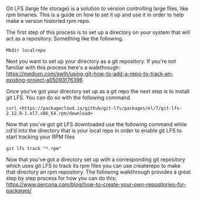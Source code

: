 Git LFS (large file storage) is a solution to version controlling large files, like rpm binaries. This is a guide on how to set it up and use it in order to help make a version historied rpm repo.  

The first step of this process is to set up a directory on your system that will act as a repository. Something like the following. 

`Mkdir localrepo` 

Next you want to set up your directory as a git repository. If you're not familiar with this process here's a walkthrough: <https://medium.com/swlh/using-git-how-to-add-a-repo-to-track-an-existing-project-a05093f76396>   

Once you've got your directory set up as a git repo the next step is to install git LFS. You can do so with the following command 

`curl <https://packagecloud.io/github/git-lfs/packages/el/7/git-lfs-2.12.0-1.el7.x86_64.rpm/download> `

Now that you've got git LFS downloaded use the following command while cd'd into the directory that is your local repo in order to enable git LFS to start tracking your RPM files 

`git lfs track "*.rpm"` 

Now that you've got a directory set up with a corresponding git repository which uses git LFS to  track its rpm files you can use createrepo to make that directory an rpm repository. The following walkthrough provides a great step by step process for how you can do this: <https://www.percona.com/blog/how-to-create-your-own-repositories-for-packages/>
